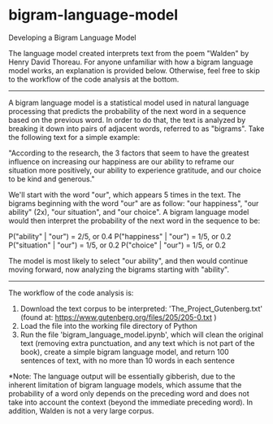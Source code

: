# bigram-language-model

Developing a Bigram Language Model 

The language model created interprets text from the poem "Walden" by Henry David Thoreau. For anyone unfamiliar with how a bigram language model works, an explanation is provided below. Otherwise, feel free to skip to the workflow of the code analysis at the bottom.

***
A bigram language model is a statistical model used in natural language processing that predicts the probability of the next word in a sequence based on the previous word. In order to do that, the text is analyzed by breaking it down into pairs of adjacent words, referred to as "bigrams". Take the following text for a simple example: 

"According to the research, the 3 factors that seem to have the greatest influence on increasing our happiness are our ability to reframe our situation more positively, our ability to experience gratitude, and our choice to be kind and generous."

We'll start with the word "our", which appears 5 times in the text. The bigrams beginning with the word "our" are as follow: "our happiness", "our ability" (2x), "our situation", and "our choice". A bigram language model would then interpret the probability of the next word in the sequence to be: 

P("ability" | "our") = 2/5, or 0.4
P("happiness" | "our") = 1/5, or 0.2
P("situation" | "our") = 1/5, or 0.2
P("choice" | "our") = 1/5, or 0.2

The model is most likely to select "our ability", and then would continue moving forward, now analyzing the bigrams starting with "ability".
***

The workflow of the code analysis is:

1.  Download the text corpus to be interpreted: 'The_Project_Gutenberg.txt' (found at: https://www.gutenberg.org/files/205/205-0.txt )
2.  Load the file into the working file directory of Python
3.  Run the file 'bigram_language_model.ipynb', which will clean the original text (removing extra punctuation, and any text which is not part of the book), create a simple bigram language model, and return 100 sentences of text, with no more than 10 words in each sentence

*Note: The language output will be essentially gibberish, due to the inherent limitation of bigram language models, which assume that the probability of a word only depends on the preceding word and does not take into account the context (beyond the immediate preceding word). In addition, Walden is not a very large corpus.
